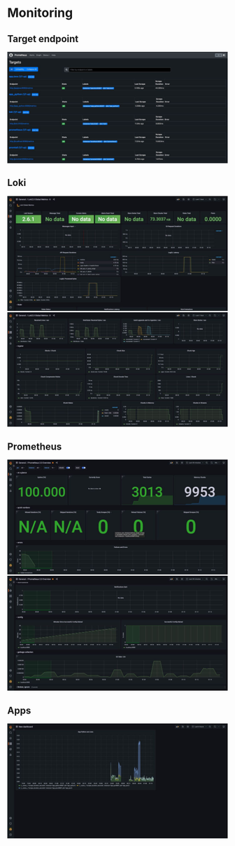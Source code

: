 # Monitoring

## Target endpoint
![](screenshots/target.jpeg)

## Loki
![](screenshots/loki1.jpeg)
![](screenshots/loki2.jpeg)

## Prometheus
![](screenshots/prometheus1.jpeg)
![](screenshots/prometheus2.jpeg)

## Apps
![](screenshots/apps.jpeg)